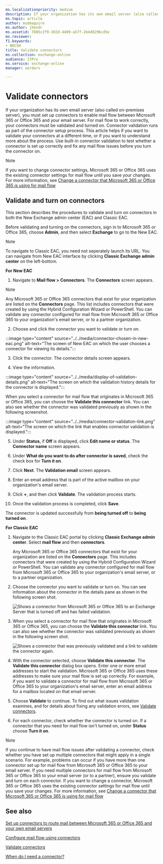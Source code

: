 ```yaml
---
ms.localizationpriority: medium
description: If your organization has its own email server (also called on-premises server), you must set up connectors to enable mail flow between Microsoft 365 or Office 365 and your email server. For mail flow to work correctly, your connectors must be validated and turned on. Connector validation runs as part of the connector setup process. This article helps if you want to validate your connectors at a different time, or if you want to understand more about the process. Use built-in connector validation to test whether a connector is set up correctly and fix any mail flow issues before you turn the connector on.
ms.topic: article
author: msdmaguire
ms.author: jhendr
ms.assetid: 7805c2f9-302d-4409-a57f-2b4d8296cd5e
ms.reviewer: 
f1.keywords:
- NOCSH
title: Validate connectors
ms.collection: exchange-online
audience: ITPro
ms.service: exchange-online
manager: serdars

---
```


# Validate connectors

If your organization has its own email server (also called on-premises server), you must set up connectors to enable mail flow between Microsoft 365 or Office 365 and your email server. For mail flow to work correctly, your connectors must be validated and turned on. Connector validation runs as part of the connector setup process. This article helps if you want to validate your connectors at a different time, or if you want to understand more about the process. Use built-in connector validation to test whether a connector is set up correctly and fix any mail flow issues before you turn the connector on.

> [!NOTE]
> If you want to change connector settings, Microsoft 365 or Office 365 uses the existing connector settings for mail flow until you save your changes. For more information, see [Change a connector that Microsoft 365 or Office 365 is using for mail flow](set-up-connectors-to-route-mail.md#change-a-connector-that-microsoft-365-or-office-365-is-using-for-mail-flow)

## Validate and turn on connectors

This section describes the procedures to validate and turn on connectors in both the New Exchange admin center (EAC) and Classic EAC.

Before validating and turning on the connectors, sign in to Microsoft 365 or Office 365, choose **Admin**, and then select **Exchange** to go to the New EAC.

> [!NOTE]
> To navigate to Classic EAC, you need not seperately launch its URL. You can navigate from New EAC interface by clicking **Classic Exchange admin center** on the left-bottom.

 **For New EAC**

1. Navigate to **Mail flow > Connectors**. The **Connectors** screen appears.

> [!NOTE]
> Any Microsoft 365 or Office 365 connectors that exist for your organization are listed on the **Connectors** page. This list includes connectors that were created by using the Hybrid Configuration Wizard or PowerShell. You can validate any connector configured for mail flow from Microsoft 365 or Office 365 to your organization's email server, or to a partner organization.

2. Choose and click the connector you want to validate or turn on.

:::image type="content" source="../../media/connector-chosen-in-new-eac.png" alt-text="The screen of New EAC on which the user chooses a connector for viewing its details.":::

3. Click the connector. The connector details screen appears.

4. View the information.

:::image type="content" source="../../media/display-of-validation-details.png" alt-text="The screen on which the validation history details for the connector is displayed.":::

When you select a connector for mail flow that originates in Microsoft 365 or Office 365, you can choose the **Validate this connector** link. You can also see whether the connector was validated previously as shown in the following screenshot.

:::image type="content" source="../../media/connector-validation-link.png" alt-text="The screen on which the link that enables connector validation is displayed.":::

5. Under **Status**, if **Off** is displayed, click **Edit name or status**. The **Connector name** screen appears.

6. Under **What do you want to do after connector is saved**, check the check box for **Turn it on**.

7. Click **Next**. The **Validation email** screen appears.

8. Enter an email address that is part of the active mailbox on your organization's email server.

9. Click **+**, and then click **Validate**. The validation process starts.

10. Once the validation process is completed, click **Save**.

The connector is updated successfully from **being turned off** to **being turned on**.

**For Classic EAC**

1. Navigate to the Classic EAC portal by clicking **Classic Exchange admin center**. Select **mail flow** and then **connectors**.

   Any Microsoft 365 or Office 365 connectors that exist for your organization are listed on the **Connectors** page. This includes connectors that were created by using the Hybrid Configuration Wizard or PowerShell. You can validate any connector configured for mail flow from Microsoft 365 or Office 365 to your organization's email server, or to a partner organization.

2. Choose the connector you want to validate or turn on. You can see information about the connector in the details pane as shown in the following screen shot.

   ![Shows a connector from Microsoft 365 or Office 365 to an Exchange Server that is turned off and has failed validation.](../../media/94d4c6ed-70d0-4a1d-915b-9d089f58d714.png)

3. When you select a connector for mail flow that originates in Microsoft 365 or Office 365, you can choose the **Validate this connector** link. You can also see whether the connector was validated previously as shown in the following screen shot.

   ![Shows a connector that was previously validated and a link to validate the connector again.](../../media/e563a5dd-5e3c-4e78-8d3b-1e4b05a8e5d1.png)

4. With the connector selected, choose **Validate this connector**. The **Validate this connector** dialog box opens. Enter one or more email addresses to start the validation. Microsoft 365 or Office 365 uses these addresses to make sure your mail flow is set up correctly. For example, if you want to validate a connector for mail flow from Microsoft 365 or Office 365 to your organization's email server, enter an email address for a mailbox located on that email server.

5. Choose **Validate** to continue. To find out what issues validation examines, and for details about fixing any validation errors, see [Validate connectors](validate-connectors.md).

6. For each connector, check whether the connector is turned on. If a connector that you need for mail flow isn't turned on, under **Status** choose **Turn it on**.

> [!NOTE]
> If you continue to have mail flow issues after validating a connector, check whether you have set up multiple connectors that might apply in a single scenario. For example, problems can occur if you have more than one connector set up for mail flow from Microsoft 365 or Office 365 to your email server. If you need multiple connectors for mail flow from Microsoft 365 or Office 365 to your email server (or to a partner), ensure you validate and turn on each connector. If you want to change a connector, Microsoft 365 or Office 365 uses the existing connector settings for mail flow until you save your changes. For more information, see [Change a connector that Microsoft 365 or Office 365 is using for mail flow](set-up-connectors-to-route-mail.md#change-a-connector-that-microsoft-365-or-office-365-is-using-for-mail-flow)
 
## See also

[Set up connectors to route mail between Microsoft 365 or Office 365 and your own email servers](set-up-connectors-to-route-mail.md)

[Configure mail flow using connectors](use-connectors-to-configure-mail-flow.md)

[Validate connectors](validate-connectors.md)

[When do I need a connector?](use-connectors-to-configure-mail-flow.md#when-do-i-need-a-connector)
